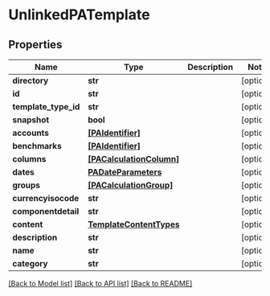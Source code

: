 # UnlinkedPATemplate


## Properties
Name | Type | Description | Notes
------------ | ------------- | ------------- | -------------
**directory** | **str** |  | [optional] 
**id** | **str** |  | [optional] 
**template_type_id** | **str** |  | [optional] 
**snapshot** | **bool** |  | [optional] 
**accounts** | [**[PAIdentifier]**](PAIdentifier.md) |  | [optional] 
**benchmarks** | [**[PAIdentifier]**](PAIdentifier.md) |  | [optional] 
**columns** | [**[PACalculationColumn]**](PACalculationColumn.md) |  | [optional] 
**dates** | [**PADateParameters**](PADateParameters.md) |  | [optional] 
**groups** | [**[PACalculationGroup]**](PACalculationGroup.md) |  | [optional] 
**currencyisocode** | **str** |  | [optional] 
**componentdetail** | **str** |  | [optional] 
**content** | [**TemplateContentTypes**](TemplateContentTypes.md) |  | [optional] 
**description** | **str** |  | [optional] 
**name** | **str** |  | [optional] 
**category** | **str** |  | [optional] 

[[Back to Model list]](../README.md#documentation-for-models) [[Back to API list]](../README.md#documentation-for-api-endpoints) [[Back to README]](../README.md)


